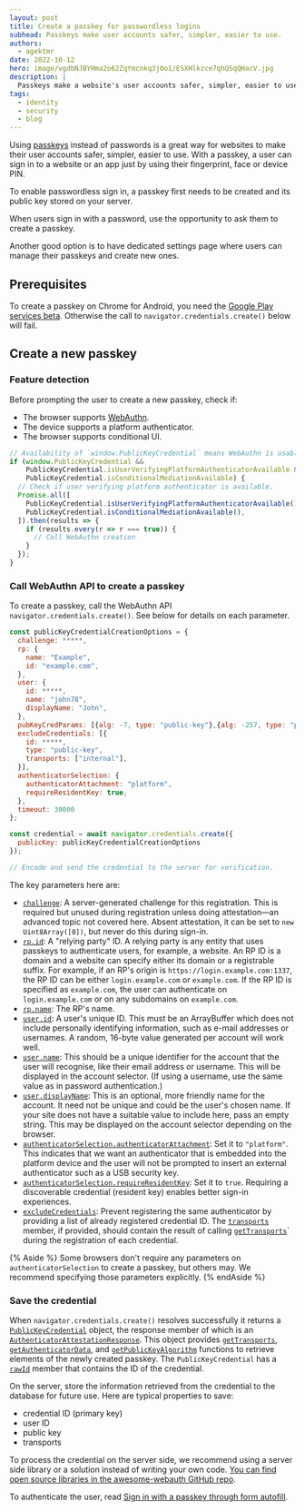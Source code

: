 ```yaml
---
layout: post
title: Create a passkey for passwordless logins
subhead: Passkeys make user accounts safer, simpler, easier to use.
authors:
  - agektmr
date: 2022-10-12
hero: image/vgdbNJBYHma2o62ZqYmcnkq3j0o1/ESXHlkzce7qhQSqQHacV.jpg
description: |
  Passkeys make a website's user accounts safer, simpler, easier to use and passwordless. This article discusses how to allow users to create passkeys for your website.
tags:
  - identity
  - security
  - blog
---
```


Using [passkeys](https://developers.google.com/identity/passkeys) instead of
passwords is a great way for websites to make their user accounts safer,
simpler, easier to use. With a passkey, a user can sign in to a
website or an app just by using their fingerprint, face or device PIN.

To enable passwordless sign in, a passkey first needs to be created and its public key stored on your server.

When users sign in with a password, use the opportunity to ask them to create a passkey.

Another good option is to have dedicated settings page where users can manage their passkeys and create new ones.

## Prerequisites

To create a passkey on Chrome for Android, you need the
[Google Play services beta](https://developers.google.com/android/guides/beta-program).
Otherwise the call to `navigator.credentials.create()` below will fail.

## Create a new passkey

### Feature detection

Before prompting the user to create a new passkey, check if:

-   The browser supports [WebAuthn](https://w3c.github.io/webauthn/).
-   The device supports a platform authenticator.
-   The browser supports conditional UI.

```js
// Availability of `window.PublicKeyCredential` means WebAuthn is usable.
if (window.PublicKeyCredential &&
    PublicKeyCredential.isUserVerifyingPlatformAuthenticatorAvailable &&
    PublicKeyCredential.isConditionalMediationAvailable) {
  // Check if user verifying platform authenticator is available.
  Promise.all([
    PublicKeyCredential.isUserVerifyingPlatformAuthenticatorAvailable(),
    PublicKeyCredential.isConditionalMediationAvailable(),
  ]).then(results => {
    if (results.every(r => r === true)) {
      // Call WebAuthn creation
    }
  });
}
```

### Call WebAuthn API to create a passkey

To create a passkey, call the WebAuthn API
`navigator.credentials.create()`. See below for details on each parameter.

```js
const publicKeyCredentialCreationOptions = {
  challenge: *****,
  rp: {
    name: "Example",
    id: "example.com",
  },
  user: {
    id: *****,
    name: "john78",
    displayName: "John",
  },
  pubKeyCredParams: [{alg: -7, type: "public-key"},{alg: -257, type: "public-key"}],
  excludeCredentials: [{
    id: *****,
    type: "public-key",
    transports: ["internal"],
  }],
  authenticatorSelection: {
    authenticatorAttachment: "platform",
    requireResidentKey: true,
  },
  timeout: 30000
};

const credential = await navigator.credentials.create({
  publicKey: publicKeyCredentialCreationOptions
});

// Encode and send the credential to the server for verification.
```


The key parameters here are:

-   [`challenge`](https://w3c.github.io/webauthn/#dom-publickeycredentialcreationoptions-challenge):
    A server-generated challenge for this registration. This is required but
    unused during registration unless doing attestation—an advanced topic not
    covered here. Absent attestation, it can be set to `new Uint8Array([0])`,
    but never do this during sign-in.
-   [`rp.id`](https://w3c.github.io/webauthn/#dom-publickeycredentialrpentity-id):
    A "relying party" ID. A relying party is any entity that uses passkeys to
    authenticate users, for example, a website. An RP ID is a domain and a website can
    specify either its domain or a registrable suffix. For example, if an RP's
    origin is `https://login.example.com:1337`, the RP ID can be either
    `login.example.com` or `example.com`. If the RP ID is specified as
    `example.com`, the user can authenticate on `login.example.com` or on any
    subdomains on `example.com`.
-   [`rp.name`](https://w3c.github.io/webauthn/#dom-publickeycredentialentity-name):
    The RP's name.
-   [`user.id`](https://w3c.github.io/webauthn/#dom-publickeycredentialuserentity-id):
     A user's unique ID. This must be an ArrayBuffer which does not include
    personally identifying information, such as e-mail addresses or usernames. A
    random, 16-byte value generated per account will work well.
-   [`user.name`](https://w3c.github.io/webauthn/#dom-publickeycredentialentity-name):
    This should be a unique identifier for the account that the user will
    recognise, like their email address or username. This will be displayed in
    the account selector. (If using a username, use the same value as in
    password authentication.)
-   [`user.displayName`](https://w3c.github.io/webauthn/#dom-publickeycredentialuserentity-displayname):
    This is an optional, more friendly name for the account. It need not be
    unique and could be the user's chosen name. If your site does not have a
    suitable value to include here, pass an empty string. This may be displayed
    on the account selector depending on the browser.
-   [`authenticatorSelection.authenticatorAttachment`](https://w3c.github.io/webauthn/#dom-authenticatorselectioncriteria-authenticatorattachment):
    Set it to `"platform"`. This indicates that we want an authenticator that is
    embedded into the platform device and the user will not be prompted to
    insert an external authenticator such as a USB security key.
-   [`authenticatorSelection.requireResidentKey`](https://w3c.github.io/webauthn/#dom-authenticatorselectioncriteria-residentkey):
    Set it to `true`. Requiring a discoverable credential (resident key)
    enables better sign-in experiences.
-   [`excludeCredentials`](https://w3c.github.io/webauthn/#dom-publickeycredentialcreationoptions-excludecredentials):
    Prevent registering the same authenticator by providing a list of already
    registered credential ID. The
    [`transports`](https://w3c.github.io/webauthn/#dom-publickeycredentialdescriptor-transports)
    member, if provided, should contain the result of calling
    [`getTransports`](https://w3c.github.io/webauthn/#dom-authenticatorattestationresponse-gettransports)`
    during the registration of each credential.

{% Aside %}
Some browsers don't require any parameters on
`authenticatorSelection` to create a passkey, but others may. We
recommend specifying those parameters explicitly.
{% endAside %}


### Save the credential

When `navigator.credentials.create()` resolves successfully it returns a
[`PublicKeyCredential`](https://w3c.github.io/webauthn/#publickeycredential)
object, the response member of which is an
[`AuthenticatorAttestationResponse`](https://w3c.github.io/webauthn/#iface-authenticatorattestationresponse).
This object provides
[`getTransports`](https://w3c.github.io/webauthn/#dom-authenticatorattestationresponse-gettransports),
[`getAuthenticatorData`](https://w3c.github.io/webauthn/#dom-authenticatorattestationresponse-getauthenticatordata),
and
[`getPublicKeyAlgorithm`](https://w3c.github.io/webauthn/#dom-authenticatorattestationresponse-getpublickey)
functions to retrieve elements of the newly created passkey. The
`PublicKeyCredential` has a
[`rawId`](https://w3c.github.io/webauthn/#dom-publickeycredential-rawid) member
that contains the ID of the credential.

On the server, store the information retrieved from the credential to the
database for future use. Here are typical properties to save:

-   credential ID (primary key)
-   user ID
-   public key
-   transports

To process the credential on the server side, we recommend using a server side
library or a solution instead of writing your own code.
[You can find open source libraries in the awesome-webauth GitHub repo](https://github.com/herrjemand/awesome-webauthn).

To authenticate the user, read
[Sign in with a passkey through form autofill](/passkey-form-autofill).
